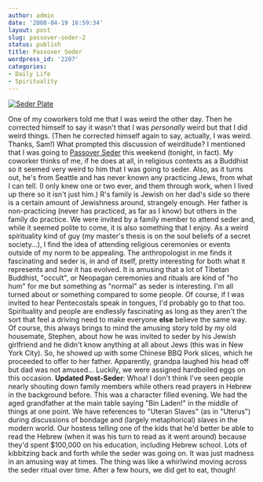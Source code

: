 ```yaml
---
author: admin
date: '2008-04-19 16:59:34'
layout: post
slug: passover-seder-2
status: publish
title: Passover Seder
wordpress_id: '2207'
categories:
- Daily Life
- Spirituality
---
```


[![Seder
Plate](http://farm3.static.flickr.com/2317/2425850899_41e9591823.jpg)](http://www.flickr.com/photos/albill/2425850899/ "Seder Plate by albill, on Flickr")

One of my coworkers told me that I was weird the other day. Then he
corrected himself to say it wasn't that I was *personally* weird but
that I did weird things. (Then he corrected himself again to say,
actually, I was weird. Thanks, Sam!) What prompted this discussion of
weirditude? I mentioned that I was going to [Passover
Seder](http://en.wikipedia.org/wiki/Passover_Seder%22) this weekend
(tonight, in fact). My coworker thinks of me, if he does at all, in
religious contexts as a Buddhist so it seemed very weird to him that I
was going to seder. Also, as it turns out, he's from Seattle and has
never known any practicing Jews, from what I can tell. (I only knew one
or two ever, and them through work, when I lived up there so it isn't
just him.) R's family is Jewish on her dad's side so there is a certain
amount of Jewishness around, strangely enough. Her father is
non-practicing (never has practiced, as far as I know) but others in the
family do practice. We were invited by a family member to attend seder
and, while it seemed polite to come, it is also something that I enjoy.
As a weird spirituality kind of guy (my master's thesis is on the soul
beliefs of a secret society...), I find the idea of attending religious
ceremonies or events outside of my norm to be appealing. The
anthropologist in me finds it fascinating and seder is, in and of
itself, pretty interesting for both what it represents and how it has
evolved. It is amusing that a lot of Tibetan Buddhist, "occult", or
Neopagan ceremonies and rituals are kind of "ho hum" for me but
something as "normal" as seder is interesting. I'm all turned about or
something compared to some people. Of course, if I was invited to hear
Pentecostals speak in tongues, I'd probably go to that too. Spirituality
and people are endlessly fascinating as long as they aren't the sort
that feel a driving need to make everyone **else** believe the same way.
Of course, this always brings to mind the amusing story told by my old
housemate, Stephen, about how he was invited to seder by his Jewish
girlfriend and he didn't know anything at all about Jews (this was in
New York City). So, he showed up with some Chinese BBQ Pork slices,
which he proceeded to offer to her father. Apparently, grandpa laughed
his head off but dad was not amused... Luckily, we were assigned
hardboiled eggs on this occasion. **Updated Post-Seder**: Whoa! I don't
think I've seen people nearly shouting down family members while others
read prayers in Hebrew in the background before. This was a character
filled evening. We had the aged grandfather at the main table saying
"Bin Laden!" in the middle of things at one point. We have references to
"Uteran Slaves" (as in "Uterus") during discussions of bondage and
(largely metaphorical) slaves in the modern world. Our hostess telling
one of the kids that he'd better be able to read the Hebrew (when it was
his turn to read as it went around) because they'd spent $100,000 on his
education, including Hebrew school. Lots of kibbitzing back and forth
while the seder was going on. It was just madness in an amusing way at
times. The thing was like a whirlwind moving across the seder ritual
over time. After a few hours, we did get to eat, though!
